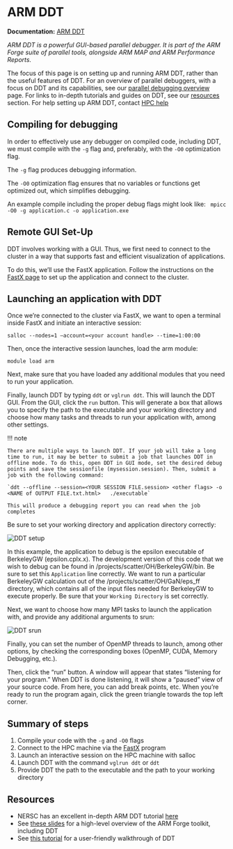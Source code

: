 # ARM DDT

**Documentation:** [ARM DDT]( https://developer.arm.com/documentation/101136/22-1-3/DDT?lang=en)

*ARM DDT is a powerful GUI-based parallel debugger. It is part of the ARM Forge suite of parallel tools, alongside ARM MAP and ARM Performance Reports.*

The focus of this page is on setting up and running ARM DDT, rather than the useful features of DDT. For an overview of parallel debuggers, with a focus on DDT and its capabilities, see our [parallel debugging overview](/Documentation/Development/Debug_tools) page. For links to in-depth tutorials and guides on DDT, see our [resources](#resources) section. For help setting up ARM DDT, contact [HPC help](mailto:hpc-help@nrel.gov)

## Compiling for debugging

In order to effectively use any debugger on compiled code, including DDT, we must compile with the `-g` flag and, preferably, with the `-O0` optimization flag.

The `-g` flag produces debugging information.

The `-O0` optimization flag ensures that no variables or functions get optimized out, which simplifies debugging.

An example compile including the proper debug flags might look like:
` mpicc -O0 -g application.c -o application.exe`

## Remote GUI Set-Up

DDT involves working with a GUI. Thus, we first need to connect to the cluster in a way that supports fast and efficient visualization of applications.

To do this, we’ll use the FastX application. Follow the instructions on the [FastX page](/Documentation/Viz_Analytics/FastX/fastx) to set up the application and connect to the cluster.

## Launching an application with DDT

Once we’re connected to the cluster via FastX, we want to open a terminal inside FastX and initiate an interactive session:

`salloc --nodes=1 –account=<your account handle> --time=1:00:00`

Then, once the interactive session launches, load the arm module:

`module load arm`

Next, make sure that you have loaded any additional modules that you need to run your application.

Finally, launch DDT by typing `ddt` or `vglrun ddt`. This will launch the DDT GUI. From the GUI, click the `run` button. This will generate a box that allows you to specify the path to the executable and your working directory and choose how many tasks and threads to run your application with, among other settings.

!!! note 

	There are multiple ways to launch DDT. If your job will take a long time to run, it may be better to submit a job that launches DDT in offline mode. To do this, open DDT in GUI mode, set the desired debug points and save the sessionfile (mysession.session). Then, submit a job with the following command:

	`ddt --offline --session=<YOUR SESSION FILE.session> <other flags> -o <NAME of OUTPUT FILE.txt.html>   ./executable`
	
	This will produce a debugging report you can read when the job completes		

Be sure to set your working directory and application directory correctly:
 
![DDT setup](/assets/images/Debugging/ddt_app_path.png)

In this example, the application to debug is the epsilon executable of BerkeleyGW (epsilon.cplx.x). The development version of this code that we wish to debug can be found in /projects/scatter/OH/BerkeleyGW/bin. Be sure to set this `Application` line correctly. We want to run a particular BerkeleyGW calculation out of the /projects/scatter/OH/GaN/eps_ff directory, which contains all of the input files needed for BerkeleyGW to execute properly. Be sure that your `Working Directory` is set correctly.

Next, we want to choose how many MPI tasks to launch the application with, and provide any additional arguments to srun:
 
![DDT srun](/assets/images/Debugging/ddt_srun_options.png)

Finally, you can set the number of OpenMP threads to launch, among other options, by checking the corresponding boxes (OpenMP, CUDA, Memory Debugging, etc.).

Then, click the “run” button. A window will appear that states “listening for your program.” When DDT is done listening, it will show a “paused” view of your source code. From here, you can add break points, etc. When you’re ready to run the program again, click the green triangle towards the top left corner. 

## Summary of steps
1.	Compile your code with the `-g` and `-O0` flags
2.	Connect to the HPC machine via the [FastX](/Documentation/Viz_Analytics/Fastx/fastx) program
3.	Launch an interactive session on the HPC machine with salloc
4.	Launch DDT with the command `vglrun ddt` or `ddt`
5.	Provide DDT the path to the executable and the path to your working directory

## Resources

* NERSC has an excellent in-depth ARM DDT tutorial [here]( https://docs.nersc.gov/tools/debug/ddt/#basic-debugging-functionality)
* See [these slides]( https://www.alcf.anl.gov/sites/default/files/2020-05/Hulguin_Arm_DDT.pdf) for a high-level overview of the ARM Forge toolkit, including DDT
* See [this tutorial]( https://www.bsc.es/support/DDT-ug.pdf) for a user-friendly walkthrough of DDT

